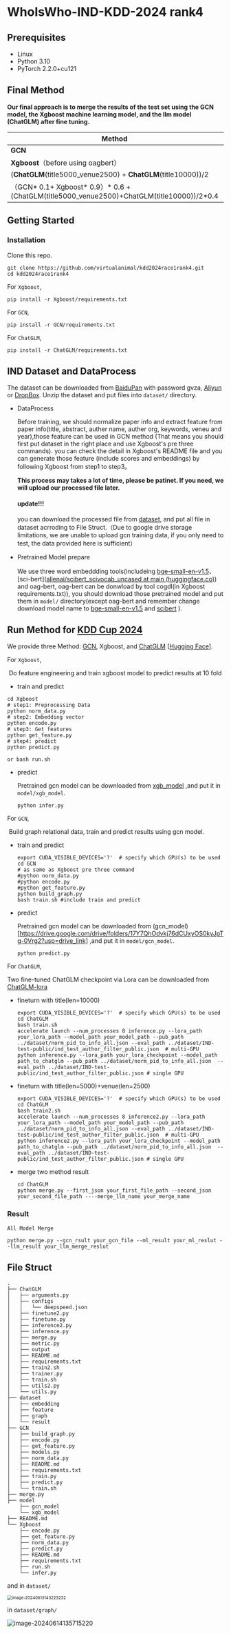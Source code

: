# WhoIsWho-IND-KDD-2024 rank4

## Prerequisites

- Linux
- Python 3.10
- PyTorch 2.2.0+cu121

## Final Method

**Our final approach is to merge the results of the test set using the GCN model, the Xgboost machine learning model, and the llm model (ChatGLM) after fine tuning.**

| Method                                                       | WAUC          |
| ------------------------------------------------------------ | ------------- |
| **GCN**                                                      | 0.7687(test)  |
| **Xgboost**（before using oagbert）                          | 0.7993(test)  |
| (**ChatGLM**(title5000_venue2500) + **ChatGLM**(title10000))/2 | 0.78790(test) |
| （GCN* 0.1+ Xgboost*  0.9）* 0.6 + (ChatGLM(title5000_venue2500)+ChatGLM(title10000))/2*0.4 | 0.8131(test)  |

## Getting Started

### Installation

Clone this repo.

```shell
git clone https://github.com/virtualanimal/kdd2024race1rank4.git
cd kdd2024race1rank4
```

For `Xgboost`,

```shell
pip install -r Xgboost/requirements.txt
```

For `GCN`,

```shell
pip install -r GCN/requirements.txt
```

For `ChatGLM`,

```shell
pip install -r ChatGLM/requirements.txt
```

## IND Dataset and DataProcess

The dataset can be downloaded from [BaiduPan](https://pan.baidu.com/s/1_CX50fRxou4riEHzn5UYKg?pwd=gvza) with password gvza, [Aliyun](https://open-data-set.oss-cn-beijing.aliyuncs.com/oag-benchmark/kddcup-2024/IND-WhoIsWho/IND-WhoIsWho.zip) or [DropBox](https://www.dropbox.com/scl/fi/o8du146aafl3vrb87tm45/IND-WhoIsWho.zip?rlkey=cg6tbubqo532hb1ljaz70tlxe&dl=1). Unzip the dataset and put files into `dataset/` directory.

+ DataProcess

  Before training, we should normalize paper info and extract feature from paper info(title, abstract, auther name, auther org, keywords, veneu and year),those feature can be used in GCN method (That means you should first put dataset in the right place and use Xgboost's pre three commands). you can check the detail in Xgboost's README file and  you can generate those feature (include scores and embeddings) by following Xgboost from step1 to step3。

  **This process may takes a lot of time, please be patinet. If you need,  we will upload our processed file later.**

  #### update!!!

  you can download the  processed file from [dataset](https://drive.google.com/drive/folders/1WtMWXb4qv-oKStO0oL0cNS8guQHKHvqu?usp=drive_link), and put all file in dataset acrroding to File Struct.（Due to google drive storage limitations, we are unable to upload gcn training data, if you only need to test, the data provided here is sufficient）

+ Pretrained Model prepare

  We use three word embeddding tools(includeing [bge-small-en-v1.5](https://huggingface.co/BAAI/bge-small-en-v1.5)、[sci-bert]([allenai/scibert_scivocab_uncased at main (huggingface.co)](https://huggingface.co/allenai/scibert_scivocab_uncased/tree/main))  and oag-bert, oag-bert can be donwload by tool cogdl(in Xgboost requirements.txt)), you should download those pretrained model and put them in `model/` directory(except oag-bert and remember change download model name to  <u>bge-small-en-v1.5</u> and <u>scibert</u> ). 

## Run Method for [KDD Cup 2024](https://www.biendata.xyz/competition/ind_kdd_2024/)

We provide three Method: [GCN](https://arxiv.org/abs/1609.02907), Xgboost, and [ChatGLM](https://arxiv.org/abs/2210.02414) [[Hugging Face\]](https://huggingface.co/THUDM/chatglm3-6b-32k). 

For `Xgboost`,

​	Do feature engineering and train xgboost model to predict results at 10 fold

+ train and predict

```shell
cd Xgboost
# step1: Preprocessing Data
python norm_data.py
# step2: Embedding vector
python encode.py
# step3: Get features
python get_feature.py
# step4: predict
python predict.py

or bash run.sh
```

+ predict

  Pretrained gcn model can be downloaded from [xgb_model](https://drive.google.com/file/d/1UR9FYDsQYMQOVF3Mg0hZSNb0lDlQMIaa/view?usp=drive_link) ,and put it in `model/xgb_model`.

  ```
  python infer.py
  ```

For `GCN`,

​	Build graph relational data, train and predict results using gcn model.

+ train and predict

  ```
  export CUDA_VISIBLE_DEVICES='?'  # specify which GPU(s) to be used
  cd GCN
  # as same as Xgboost pre three command 
  #python norm_data.py
  #python encode.py
  #python get_feature.py
  python build_graph.py 
  bash train.sh #include train and predict
  ```

+ predict

  Pretrained gcn model can be downloaded from (gcn_model)[https://drive.google.com/drive/folders/17Y7QhOdvkj76dCUxyOS0kyJpTg-0Vrg2?usp=drive_link] ,and put it in `model/gcn_model`.

  ```
  python predict.py
  ```

For `ChatGLM`,

Two fine-tuned ChatGLM checkpoint via Lora can be downloaded from  [ChatGLM-lora](https://drive.google.com/drive/folders/1YAbHMGZOq2PScc9c2NfEfTCmZXMRRNt6?usp=drive_link)

+ fineturn  with title(len=10000)

  ```shell
  export CUDA_VISIBLE_DEVICES='?'  # specify which GPU(s) to be used
  cd ChatGLM
  bash train.sh
  accelerate launch --num_processes 8 inference.py --lora_path your_lora_path --model_path your_model_path --pub_path  ../dataset/norm_pid_to_info_all.json --eval_path ../dataset/IND-test-public/ind_test_author_filter_public.json  # multi-GPU
  python inference.py --lora_path your_lora_checkpoint --model_path path_to_chatglm --pub_path ../dataset/norm_pid_to_info_all.json  --eval_path ../dataset/IND-test-public/ind_test_author_filter_public.json # single GPU
  ```

+ fineturn  with title(len=5000)+venue(len=2500)

  ```shell
  export CUDA_VISIBLE_DEVICES='?'  # specify which GPU(s) to be used
  cd ChatGLM
  bash train2.sh
  accelerate launch --num_processes 8 inference2.py --lora_path your_lora_path --model_path your_model_path --pub_path  ../dataset/norm_pid_to_info_all.json --eval_path ../dataset/IND-test-public/ind_test_author_filter_public.json  # multi-GPU
  python inference2.py --lora_path your_lora_checkpoint --model_path path_to_chatglm --pub_path ../dataset/norm_pid_to_info_all.json  --eval_path ../dataset/IND-test-public/ind_test_author_filter_public.json # single GPU
  ```

+ merge two method result

  ```shell
  cd ChatGLM
  python merge.py --first_json your_first_file_path --second_json your_second_file_path ----merge_llm_name your_merge_name
  ```
  

### Result

`All Model Merge`

```shell
python merge.py --gcn_rsult your_gcn_file --ml_result your_ml_reslut --llm_result your_llm_merge_reslut
```

## File Struct

```shell
.
├── ChatGLM
│   ├── arguments.py
│   ├── configs
│   │   └── deepspeed.json
│   ├── finetune2.py
│   ├── finetune.py
│   ├── inference2.py
│   ├── inference.py
│   ├── merge.py
│   ├── metric.py
│   ├── output
│   ├── README.md
│   ├── requirements.txt
│   ├── train2.sh
│   ├── trainer.py
│   ├── train.sh
│   ├── utils2.py
│   └── utils.py
├── dataset
│   ├── embedding
│   ├── feature
│   ├── graph
│   └── result
├── GCN
│   ├── build_graph.py
│   ├── encode.py
│   ├── get_feature.py
│   ├── models.py
│   ├── norm_data.py
│   ├── README.md
│   ├── requirements.txt
│   ├── train.py
│   ├── predict.py
│   └── train.sh
├── merge.py
├── model
	├── gcn_model
	└── xgb_model
├── README.md
└── Xgboost
    ├── encode.py
    ├── get_feature.py
    ├── norm_data.py
    ├── predict.py
    ├── README.md
    ├── requirements.txt
    ├── run.sh
    └── infer.py
```

and in `dataset/`

<img src="img/image-20240613143223232.png" alt="image-20240613143223232" style="zoom: 67%;" />

in `dataset/graph/`

![image-20240614135715220](img/image-20240614135715220.png)
